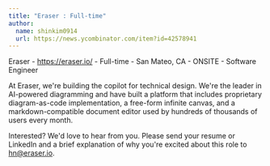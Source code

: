```yaml
---
title: "Eraser : Full-time"
author:
  name: shinkim0914
  url: https://news.ycombinator.com/item?id=42578941
---
```

Eraser - <a href="https:&#x2F;&#x2F;eraser.io&#x2F;" rel="nofollow">https:&#x2F;&#x2F;eraser.io&#x2F;</a> - Full-time - San Mateo, CA - ONSITE - Software Engineer

At Eraser, we&#x27;re building the copilot for technical design. We&#x27;re the leader in AI-powered diagramming and have built a platform that includes proprietary diagram-as-code implementation, a free-form infinite canvas, and a markdown-compatible document editor used by hundreds of thousands of users every month.

Interested? We&#x27;d love to hear from you. Please send your resume or LinkedIn and a brief explanation of why you&#x27;re excited about this role to hn@eraser.io.
<JobApplication />
